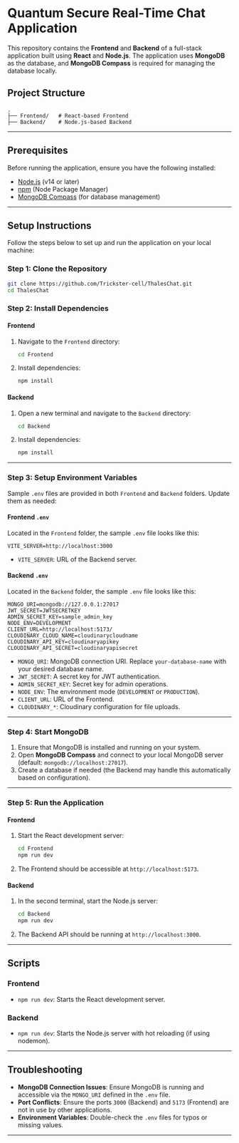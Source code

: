 
# Quantum Secure Real-Time Chat Application

This repository contains the **Frontend** and **Backend** of a full-stack application built using **React** and **Node.js**. The application uses **MongoDB** as the database, and **MongoDB Compass** is required for managing the database locally.

## Project Structure

```
.
├── Frontend/   # React-based Frontend
├── Backend/    # Node.js-based Backend
```

---

## Prerequisites

Before running the application, ensure you have the following installed:

- [Node.js](https://nodejs.org/) (v14 or later)
- [npm](https://www.npmjs.com/) (Node Package Manager)
- [MongoDB Compass](https://www.mongodb.com/products/compass) (for database management)

---

## Setup Instructions

Follow the steps below to set up and run the application on your local machine:

### Step 1: Clone the Repository

```bash
git clone https://github.com/Trickster-cell/ThalesChat.git
cd ThalesChat
```

### Step 2: Install Dependencies

#### Frontend

1. Navigate to the `Frontend` directory:
   ```bash
   cd Frontend
   ```
2. Install dependencies:
   ```bash
   npm install
   ```

#### Backend

1. Open a new terminal and navigate to the `Backend` directory:
   ```bash
   cd Backend
   ```
2. Install dependencies:
   ```bash
   npm install
   ```

---

### Step 3: Setup Environment Variables

Sample `.env` files are provided in both `Frontend` and `Backend` folders. Update them as needed:

#### Frontend `.env`
Located in the `Frontend` folder, the sample `.env` file looks like this:

```env
VITE_SERVER=http://localhost:3000
```

- `VITE_SERVER`: URL of the Backend server.

#### Backend `.env`
Located in the `Backend` folder, the sample `.env` file looks like this:

```env
MONGO_URI=mongodb://127.0.0.1:27017
JWT_SECRET=JWTSECRETKEY
ADMIN_SECRET_KEY=sample_admin_key
NODE_ENV=DEVELOPMENT
CLIENT_URL=http://localhost:5173/
CLOUDINARY_CLOUD_NAME=cloudinarycloudname
CLOUDINARY_API_KEY=cloudinaryapikey
CLOUDINARY_API_SECRET=cloudinaryapisecret
```

- `MONGO_URI`: MongoDB connection URI. Replace `your-database-name` with your desired database name.
- `JWT_SECRET`: A secret key for JWT authentication.
- `ADMIN_SECRET_KEY`: Secret key for admin operations.
- `NODE_ENV`: The environment mode (`DEVELOPMENT` or `PRODUCTION`).
- `CLIENT_URL`: URL of the Frontend.
- `CLOUDINARY_*`: Cloudinary configuration for file uploads.

---

### Step 4: Start MongoDB

1. Ensure that MongoDB is installed and running on your system.
2. Open **MongoDB Compass** and connect to your local MongoDB server (default: `mongodb://localhost:27017`).
3. Create a database if needed (the Backend may handle this automatically based on configuration).

---

### Step 5: Run the Application

#### Frontend

1. Start the React development server:
   ```bash
   cd Frontend
   npm run dev
   ```
2. The Frontend should be accessible at `http://localhost:5173`.

#### Backend

1. In the second terminal, start the Node.js server:
   ```bash
   cd Backend
   npm run dev
   ```
2. The Backend API should be running at `http://localhost:3000`.

---

## Scripts

### Frontend

- `npm run dev`: Starts the React development server.

### Backend

- `npm run dev`: Starts the Node.js server with hot reloading (if using nodemon).

---

## Troubleshooting

- **MongoDB Connection Issues**: Ensure MongoDB is running and accessible via the `MONGO_URI` defined in the `.env` file.
- **Port Conflicts**: Ensure the ports `3000` (Backend) and `5173` (Frontend) are not in use by other applications.
- **Environment Variables**: Double-check the `.env` files for typos or missing values.

---

